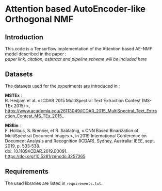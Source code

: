 # Attention based AutoEncoder-like Orthogonal NMF

## Introduction
This code is a Tensorflow implementation of the Attention based AE-NMF model described in the paper :  
_paper link, citation, asbtract and pipeline scheme will be included here_



## Datasets
The datasets used for the experiments are introduced in :  

**MSTEx** :  
R. Hedjam et al. « ICDAR 2015 MultiSpectral Text Extraction Contest (MS-TEx 2015) », https://www.academia.edu/26113049/ICDAR_2015_MultiSpectral_Text_Extraction_Contest_MS_TEx_2015_

**MSBin** :  
F. Hollaus, S. Brenner, et R. Sablatnig, « CNN Based Binarization of MultiSpectral Document Images », in 2019 International Conference on Document Analysis and Recognition (ICDAR), Sydney, Australia: IEEE, sept. 2019, p. 533‑538.  
doi: 10.1109/ICDAR.2019.00091.  
https://doi.org/10.5281/zenodo.3257365  

## Requirements
The used libraries are listed in `requirements.txt`.
